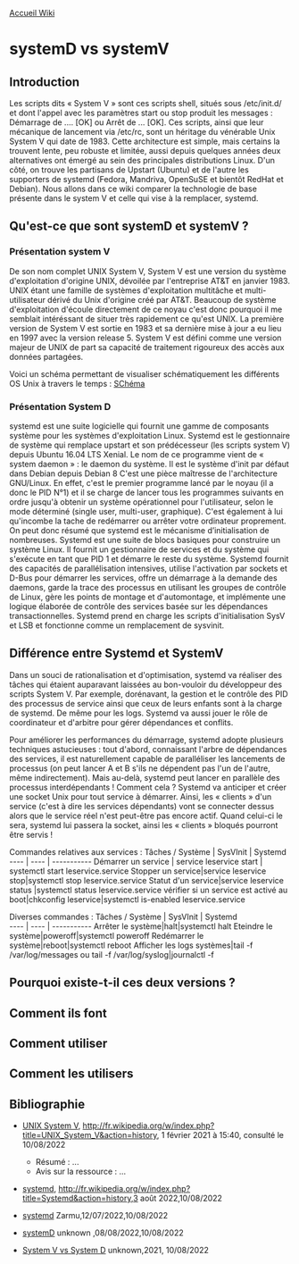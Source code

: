 [Accueil Wiki](https://epheclln.github.io/Wiki-TI/)
# systemD vs systemV
## Introduction 
 Les scripts dits « System V » sont ces scripts shell, situés sous /etc/init.d/ et dont l'appel avec les paramètres start ou stop produit les messages : Démarrage de .... [OK] ou Arrêt de ... [OK]. Ces scripts, ainsi que leur mécanique de lancement via /etc/rc, sont un héritage du vénérable Unix System V qui date de 1983. Cette architecture est simple, mais certains la trouvent lente, peu robuste et limitée, aussi depuis quelques années deux alternatives ont émergé au sein des principales distributions Linux. D'un côté, on trouve les partisans de Upstart (Ubuntu) et de l'autre les supporters de systemd (Fedora, Mandriva, OpenSuSE et bientôt RedHat et Debian). Nous allons dans ce wiki comparer la technologie de base présente dans le system V et celle qui vise à la remplacer, systemd. 
 
## Qu'est-ce que sont systemD et systemV ?

### Présentation system V

De son nom complet UNIX System V, System V est une version du système d'exploitation d'origine UNIX, dévoilée par l'entreprise AT&T en janvier 1983. UNIX étant une famille de systèmes d'exploitation multitâche et multi-utilisateur dérivé du Unix d'origine créé par AT&T. Beaucoup de système d'exploitation d'écoule directement de ce noyau c'est donc pourquoi il me semblait intéréssant de situer très rapidement ce qu'est UNIX. La première version de System V est sortie en 1983 et sa dernière mise à jour a eu lieu en 1997 avec la version release 5. System V est défini comme une version majeur de UNIX de part sa capacité de traitement rigoureux des accès aux données partagées.  

Voici un schéma permettant de visualiser schématiquement les différents OS Unix à travers le temps :
[SChéma](https://upload.wikimedia.org/wikipedia/commons/7/77/Unix_history-simple.svg)


### Présentation System D
systemd est une suite logicielle qui fournit une gamme de composants système pour les systèmes d'exploitation Linux. Systemd est le gestionnaire de système qui remplace upstart et son prédécesseur (les scripts system V) depuis Ubuntu 16.04 LTS Xenial. Le nom de ce programme vient de « system daemon » : le daemon du système. Il est le système d'init par défaut dans Debian depuis Debian 8 C'est une pièce maîtresse de l'architecture GNU/Linux. En effet, c'est le premier programme lancé par le noyau (il a donc le PID N°1) et il se charge de lancer tous les programmes suivants en ordre jusqu'à obtenir un système opérationnel pour l'utilisateur, selon le mode déterminé (single user, multi-user, graphique). C'est également à lui qu'incombe la tache de redémarrer ou arrêter votre ordinateur proprement. On peut donc résumé que systemd est le mécanisme d’initialisation de nombreuses. Systemd est une suite de blocs basiques pour construire un système Linux. Il fournit un gestionnaire de services et du système qui s'exécute en tant que PID 1 et démarre le reste du système. Systemd fournit des capacités de parallélisation intensives, utilise l'activation par sockets et D-Bus pour démarrer les services, offre un démarrage à la demande des daemons, garde la trace des processus en utilisant les groupes de contrôle de Linux, gère les points de montage et d'automontage, et implémente une logique élaborée de contrôle des services basée sur les dépendances transactionnelles. Systemd prend en charge les scripts d'initialisation SysV et LSB et fonctionne comme un remplacement de sysvinit.


## Différence entre Systemd et SystemV
Dans un souci de rationalisation et d'optimisation, systemd va réaliser des tâches qui étaient auparavant laissées au bon-vouloir du développeur des scripts System V. Par exemple, dorénavant, la gestion et le contrôle des PID des processus de service ainsi que ceux de leurs enfants sont à la charge de systemd. De même pour les logs. Systemd va aussi jouer le rôle de coordinateur et d'arbitre pour gérer dépendances et conflits.

Pour améliorer les performances du démarrage, systemd adopte plusieurs techniques astucieuses : tout d'abord, connaissant l'arbre de dépendances des services, il est naturellement capable de paralléliser les lancements de processus (on peut lancer A et B s'ils ne dépendent pas l'un de l'autre, même indirectement). Mais au-delà, systemd peut lancer en parallèle des processus interdépendants ! Comment cela ? Systemd va anticiper et créer une socket Unix pour tout service à démarrer. Ainsi, les « clients » d'un service (c'est à dire les services dépendants) vont se connecter dessus alors que le service réel n'est peut-être pas encore actif. Quand celui-ci le sera, systemd lui passera la socket, ainsi les « clients » bloqués pourront être servis !


Commandes relatives aux services :
Tâches / Système | SysVInit | Systemd	
---- | ---- | -----------
Démarrer un service  | service leservice start | systemctl start leservice.service 
Stopper un service|service leservice stop|systemctl stop leservice.service
Statut d'un service|service leservice status	|systemctl status leservice.service
vérifier si un service est activé au boot|chkconfig leservice|systemctl is-enabled leservice.service

Diverses commandes : 
Tâches / Système | SysVInit | Systemd	
---- | ---- | -----------
Arrêter le système|halt|systemctl halt
Eteindre le système|poweroff|systemctl poweroff
Redémarrer le système|reboot|systemctl reboot
Afficher les logs systèmes|tail -f /var/log/messages ou tail -f /var/log/syslog|journalctl -f

## Pourquoi existe-t-il ces deux versions ?

## Comment ils font

## Comment utiliser
## Comment les utilisers

## Bibliographie

* [UNIX System V](https://fr.wikipedia.org/wiki/UNIX_System_V),  http://fr.wikipedia.org/w/index.php?title=UNIX_System_V&action=history, 1 février 2021 à 15:40, consulté le 10/08/2022
   - Résumé : ...
   - Avis sur la ressource : ... 
   
 * [systemd](https://fr.wikipedia.org/wiki/Systemd), http://fr.wikipedia.org/w/index.php?title=Systemd&action=history,3 août 2022,10/08/2022
* [systemd](https://doc.ubuntu-fr.org/systemd) Zarmu,12/07/2022,10/08/2022
* [systemD](https://wiki.debian.org/fr/systemd) unknown ,08/08/2022,10/08/2022
* [System V vs System D](https://www.quora.com/What-is-the-difference-between-SysVinit-and-systemd) unknown,2021, 10/08/2022
